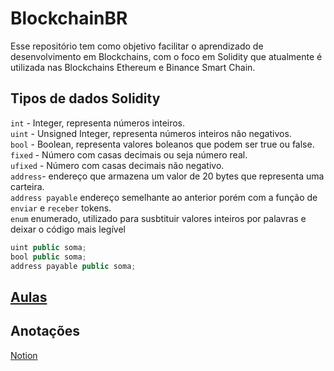 # BlockchainBR
Esse repositório tem como objetivo facilitar o aprendizado de desenvolvimento em Blockchains, com o foco em Solidity que atualmente é utilizada nas Blockchains Ethereum e Binance Smart Chain.
## Tipos de dados Solidity
```int``` - Integer, representa números inteiros.  
```uint``` - Unsigned Integer, representa números inteiros não negativos.  
```bool``` - Boolean, representa valores boleanos que podem ser true ou false.  
```fixed``` - Número com casas decimais ou seja número real.  
```ufixed``` - Número com casas decimais não negativo.  
```address```- endereço que armazena um valor de 20 bytes que representa uma carteira.  
```address payable``` endereço semelhante ao anterior porém com a função de ```enviar``` e ```receber``` tokens.  
```enum``` enumerado, utilizado para susbtituir valores inteiros por palavras e deixar o código mais legível  

```jsx
uint public soma;
bool public soma;
address payable public soma;
```


## [Aulas](https://github.com/juanudk/BlockchainBR/blob/main/aulas.md)
## Anotações
[Notion](https://charmed-education-921.notion.site/Blockchain-BR-e74920b0b7e3496ab040b3fe81c256a0)
